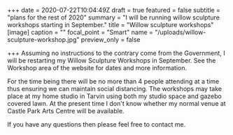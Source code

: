 +++
date = 2020-07-22T10:04:49Z
draft = true
featured = false
subtitle = "plans for the rest of 2020"
summary = "I will be running willow sculpture workshops starting in September."
title = "Willow sculpture workshops"
[image]
caption = ""
focal_point = "Smart"
name = "/uploads/willow-sculpture-workshop.jpg"
preview_only = false

+++
Assuming no instructions to the contrary come from the Government, I will be restarting my Willow Sculpture Workshops in September. See the Workshop area of the website for dates and more information.

For the time being there will be no more than 4 people attending at a time thus ensuring we can maintain social distancing. The workshops may take place at my home studio in Tarvin using both my studio space and gazebo covered lawn. At the present time I don't know whether my normal venue at Castle Park Arts Centre will be available.

If you have any questions then please feel free to contact me.